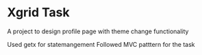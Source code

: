 # Xgrid Task

A project to design profile page with theme change functionality

Used getx for statemangement
Followed MVC patttern for the task
